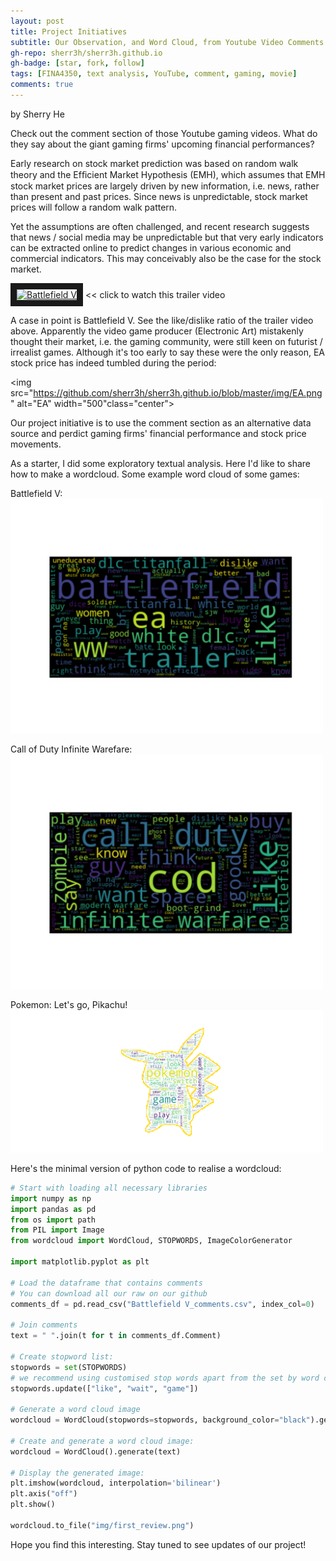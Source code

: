 ```yaml
---
layout: post
title: Project Initiatives
subtitle: Our Observation, and Word Cloud, from Youtube Video Comments
gh-repo: sherr3h/sherr3h.github.io
gh-badge: [star, fork, follow]
tags: [FINA4350, text analysis, YouTube, comment, gaming, movie]
comments: true
---
```

by Sherry He

Check out the comment section of those Youtube gaming videos. What do they say about the giant gaming firms' upcoming financial performances?

Early research on stock market prediction was based on random walk theory and the Efﬁcient Market Hypothesis (EMH), which assumes that EMH stock market prices are largely driven by new information, i.e. news, rather than present and past prices. Since news is unpredictable, stock market prices will follow a random walk pattern.

Yet the assumptions are often challenged, and recent research suggests that news / social media may be unpredictable but that very early indicators can be extracted online to predict changes in various economic and commercial indicators. This may conceivably also be the case for the stock market.

<a href="https://youtu.be/a7ZpQadiyqs" target="_blank"><img src="https://hb.imgix.net/29fd791ab6e5738f14bb7f547675378b617a9e00.jpg?auto=compress,format&fit=crop&h=353&w=616&s=a8887ddc9d96988b11b46400691728ae" alt="Battlefield V" width="400" border="10" /></a>  << click to watch this trailer video

A case in point is Battlefield V. See the like/dislike ratio of the trailer video above. Apparently the video game producer (Electronic Art) mistakenly thought their market, i.e. the gaming community, were still keen on futurist / irrealist games. Although it's too early to say these were the only reason, EA stock price has indeed tumbled during the period:

<img src="https://github.com/sherr3h/sherr3h.github.io/blob/master/img/EA.png" alt="EA" width="500"class="center">

Our project initiative is to use the comment section as an alternative data source and perdict gaming firms' financial performance and stock price movements. 

As a starter, I did some exploratory textual analysis. Here I'd like to share how to make a wordcloud. Some example word cloud of some games:

Battlefield V:
<img src="/img/battlefield V_wordcloud2.png" alt="BattleV" width="500"/>

Call of Duty Infinite Warefare: 
<img src="/img/cod_wordcloud_try1.jpg" alt="cod" width="500"/>

Pokemon: Let's go, Pikachu!
<img src="/img/pokemon_wordcloud_try2.png" alt="Pikachu" width="500"/>

Here's the minimal version of python code to realise a wordcloud:
```python
# Start with loading all necessary libraries
import numpy as np
import pandas as pd
from os import path
from PIL import Image
from wordcloud import WordCloud, STOPWORDS, ImageColorGenerator

import matplotlib.pyplot as plt

# Load the dataframe that contains comments
# You can download all our raw on our github
comments_df = pd.read_csv("Battlefield V_comments.csv", index_col=0)

# Join comments 
text = " ".join(t for t in comments_df.Comment)

# Create stopword list:  
stopwords = set(STOPWORDS)
# we recommend using customised stop words apart from the set by word cloud
stopwords.update(["like", "wait", "game"])

# Generate a word cloud image
wordcloud = WordCloud(stopwords=stopwords, background_color="black").generate(text)

# Create and generate a word cloud image:
wordcloud = WordCloud().generate(text)

# Display the generated image:
plt.imshow(wordcloud, interpolation='bilinear')
plt.axis("off")
plt.show()

wordcloud.to_file("img/first_review.png")
```

Hope you find this interesting. Stay tuned to see updates of our project!

